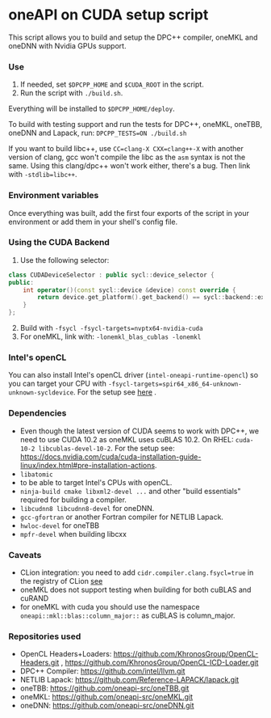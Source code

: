 # oneAPI on CUDA setup script

This script allows you to build and setup the DPC++ compiler, oneMKL and oneDNN with Nvidia GPUs support.

### Use

1. If needed, set `$DPCPP_HOME` and `$CUDA_ROOT` in the script.
2. Run the script with ```./build.sh```.

Everything will be installed to `$DPCPP_HOME/deploy`.

To build with testing support and run the tests for DPC++, oneMKL, oneTBB, oneDNN and Lapack,
run: ```DPCPP_TESTS=ON ./build.sh```

If you want to build libc++, use `CC=clang-X CXX=clang++-X` with another version of clang, gcc won't compile the libc as
the `asm` syntax is not the same. Using this clang/dpc++ won't work either, there's a bug. Then link
with `-stdlib=libc++`.

### Environment variables

Once everything was built, add the first four exports of the script in your environment or add them in your shell's
config file.

### Using the CUDA Backend

1. Use the following selector:

```C++
class CUDADeviceSelector : public sycl::device_selector {
public:
    int operator()(const sycl::device &device) const override {
        return device.get_platform().get_backend() == sycl::backend::ext_oneapi_cuda ? 1 : -1;
    }
};
```

2. Build with `-fsycl -fsycl-targets=nvptx64-nvidia-cuda`
3. For oneMKL, link with: `-lonemkl_blas_cublas -lonemkl`

### Intel's openCL

You can also install Intel's openCL driver (`intel-oneapi-runtime-opencl`) so you can target your CPU
with `-fsycl-targets=spir64_x86_64-unknown-unknown-sycldevice`. For the setup
see [here](https://software.intel.com/content/www/us/en/develop/documentation/installation-guide-for-intel-oneapi-toolkits-linux/top/installation/install-using-package-managers.html)
.

### Dependencies

* Even though the latest version of CUDA seems to work with DPC++, we need to use CUDA 10.2 as oneMKL uses cuBLAS 10.2.
  On RHEL: `cuda-10-2 libcublas-devel-10-2`. For the setup
  see: https://docs.nvidia.com/cuda/cuda-installation-guide-linux/index.html#pre-installation-actions.
* `libatomic`
* to be able to target Intel's CPUs with openCL.
* `ninja-build cmake libxml2-devel ...` and other "build essentials" required for building a compiler.
* `libcudnn8 libcudnn8-devel` for oneDNN.
* `gcc-gfortran` or another Fortran compiler for NETLIB Lapack.
* `hwloc-devel` for oneTBB
* `mpfr-devel` when building libcxx

### Caveats

* CLion integration: you need to add `cidr.compiler.clang.fsycl=true` in the registry of CLion [see](https://www.jetbrains.com/help/clion/tuning-the-ide.html?keymap=secondary_macos#configure-platform-properties)
* oneMKL does not support testing when building for both cuBLAS and cuRAND
* for oneMKL with cuda you should use the namespace `oneapi::mkl::blas::column_major::` as cuBLAS is column_major.

### Repositories used

- OpenCL Headers+Loaders: https://github.com/KhronosGroup/OpenCL-Headers.git
  , https://github.com/KhronosGroup/OpenCL-ICD-Loader.git
- DPC++ Compiler: https://github.com/intel/llvm.git
- NETLIB Lapack: https://github.com/Reference-LAPACK/lapack.git
- oneTBB: https://github.com/oneapi-src/oneTBB.git
- oneMKL: https://github.com/oneapi-src/oneMKL.git
- oneDNN: https://github.com/oneapi-src/oneDNN.git
